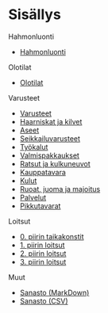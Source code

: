 # Sisällys

Hahmonluonti
* [Hahmonluonti](Hahmonluonti/Vaiheet)

Olotilat
* [Olotilat](Olotilat/Olotilat)

Varusteet
* [Varusteet](Varusteet/Varusteet)
* [Haarniskat ja kilvet](Varusteet/Haarniskat_ja_kilvet)
* [Aseet](Varusteet/Aseet)
* [Seikkailuvarusteet](Varusteet/Seikkailuvarusteet)
* [Työkalut](Varusteet/Tyokalut)
* [Valmispakkaukset](Varusteet/Valmispakkaukset)
* [Ratsut ja kulkuneuvot](Varusteet/Ratsut_ja_kulkuneuvot)
* [Kauppatavara](Varusteet/Kauppatavara)
* [Kulut](Varusteet/Kulut)
* [Ruoat, juoma ja majoitus](Varusteet/Ruoka_ja_juoma)
* [Palvelut](Varusteet/Palvelut)
* [Pikkutavarat](Varusteet/Pikkutavarat)

Loitsut
* [0. piirin taikakonstit](Loitsut/0_piirin_taikakonstit) 
* [1. piirin loitsut](Loitsut/1_piirin_loitsut)
* [2. piirin loitsut](Loitsut/2_piirin_loitsut)
* [3. piirin loitsut](Loitsut/3_piirin_loitsut)

Muut
* [Sanasto (MarkDown)](Sanasto)
* [Sanasto (CSV)](Sanasto.csv)

